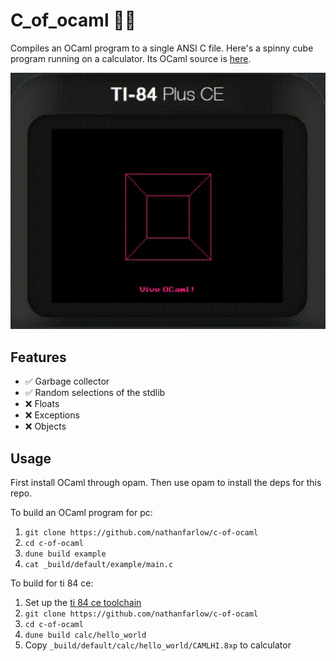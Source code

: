 # C_of_ocaml 🐪🤓

Compiles an OCaml program to a single ANSI C file. Here's a spinny cube program running on a calculator. Its OCaml source is [here](calc/cube).

![](img/cube.gif)

## Features
- ✅ Garbage collector
- ✅ Random selections of the stdlib
- ❌ Floats
- ❌ Exceptions
- ❌ Objects

## Usage

First install OCaml through opam. Then use opam to install the deps for this repo.

To build an OCaml program for pc:
1. `git clone https://github.com/nathanfarlow/c-of-ocaml`
2. `cd c-of-ocaml`
3. `dune build example`
4. `cat _build/default/example/main.c`

To build for ti 84 ce:
1. Set up the [ti 84 ce toolchain](https://ce-programming.github.io/toolchain/)
2. `git clone https://github.com/nathanfarlow/c-of-ocaml`
3. `cd c-of-ocaml`
4. `dune build calc/hello_world`
5. Copy `_build/default/calc/hello_world/CAMLHI.8xp` to calculator
